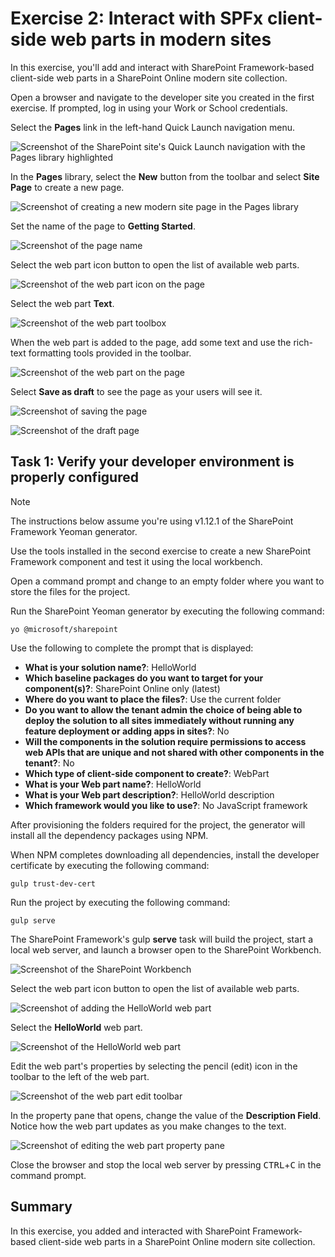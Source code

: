 # Exercise 2: Interact with SPFx client-side web parts in modern sites

In this exercise, you'll add and interact with SharePoint Framework-based client-side web parts in a SharePoint Online modern site collection.

Open a browser and navigate to the developer site you created in the first exercise. If prompted, log in using your Work or School credentials.

Select the **Pages** link in the left-hand Quick Launch navigation menu.

![Screenshot of the SharePoint site's Quick Launch navigation with the Pages library highlighted](../../../Linked_Image_Files/07-pages-library.png)

In the **Pages** library, select the **New** button from the toolbar and select **Site Page** to create a new page.

![Screenshot of creating a new modern site page in the Pages library](../../../Linked_Image_Files/07-new-site-page.png)

Set the name of the page to **Getting Started**.

![Screenshot of the page name](../../../Linked_Image_Files/07-add-web-part-01.png)

Select the web part icon button to open the list of available web parts.

![Screenshot of the web part icon on the page](../../../Linked_Image_Files/07-add-web-part-02.png)

Select the web part **Text**.

![Screenshot of the web part toolbox](../../../Linked_Image_Files/07-add-web-part-03.png)

When the web part is added to the page, add some text and use the rich-text formatting tools provided in the toolbar.

![Screenshot of the web part on the page](../../../Linked_Image_Files/07-add-web-part-04.png)

Select **Save as draft** to see the page as your users will see it.

![Screenshot of saving the page](../../../Linked_Image_Files/07-add-web-part-05.png)

![Screenshot of the draft page](../../../Linked_Image_Files/07-add-web-part-06.png)

## Task 1: Verify your developer environment is properly configured

> [!NOTE]
> The instructions below assume you're using v1.12.1 of the SharePoint Framework Yeoman generator.

Use the tools installed in the second exercise to create a new SharePoint Framework component and test it using the local workbench.

Open a command prompt and change to an empty folder where you want to store the files for the project.

Run the SharePoint Yeoman generator by executing the following command:

```console
yo @microsoft/sharepoint
```

Use the following to complete the prompt that is displayed:

* **What is your solution name?**: HelloWorld
* **Which baseline packages do you want to target for your component(s)?**: SharePoint Online only (latest)
* **Where do you want to place the files?**: Use the current folder
* **Do you want to allow the tenant admin the choice of being able to deploy the solution to all sites immediately without running any feature deployment or adding apps in sites?**: No
* **Will the components in the solution require permissions to access web APIs that are unique and not shared with other components in the tenant?**: No
* **Which type of client-side component to create?**: WebPart
* **What is your Web part name?**: HelloWorld
* **What is your Web part description?**: HelloWorld description
* **Which framework would you like to use?**: No JavaScript framework

After provisioning the folders required for the project, the generator will install all the dependency packages using NPM.

When NPM completes downloading all dependencies, install the developer certificate by executing the following command:

```console
gulp trust-dev-cert
```

Run the project by executing the following command:

```console
gulp serve
```

The SharePoint Framework's gulp **serve** task will build the project, start a local web server, and launch a browser open to the SharePoint Workbench.

![Screenshot of the SharePoint Workbench](../../../Linked_Image_Files/07-testing-01.png)

Select the web part icon button to open the list of available web parts.

![Screenshot of adding the HelloWorld web part](../../../Linked_Image_Files/07-testing-02.png)

Select the **HelloWorld** web part.

![Screenshot of the HelloWorld web part](../../../Linked_Image_Files/07-testing-03.png)

Edit the web part's properties by selecting the pencil (edit) icon in the toolbar to the left of the web part.

![Screenshot of the web part edit toolbar](../../../Linked_Image_Files/07-testing-04.png)

In the property pane that opens, change the value of the **Description Field**. Notice how the web part updates as you make changes to the text.

![Screenshot of editing the web part property pane](../../../Linked_Image_Files/07-testing-05.png)

Close the browser and stop the local web server by pressing <kbd>CTRL</kbd>+<kbd>C</kbd> in the command prompt.

## Summary

In this exercise, you added and interacted with SharePoint Framework-based client-side web parts in a SharePoint Online modern site collection.